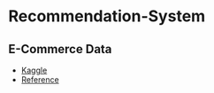 
# Recommendation-System
## E-Commerce Data
* [Kaggle](https://www.kaggle.com/carrie1/ecommerce-data)
* [Reference](https://jessesw.com/Rec-System/)
